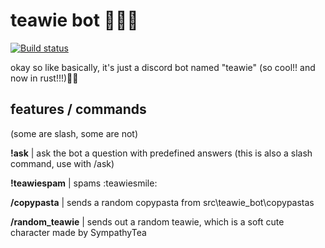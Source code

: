 # teawie bot 🦀🦀🦀

[![Build status](https://img.shields.io/github/actions/workflow/status/getchoo/teawiebot/ci.yaml?style=flat-square&logo=github&label=Build%20status&color=5277c3)](https://github.com/getchoo/teawiebot/actions/workflows/ci.yaml)

okay so like basically, it's just a discord bot named "teawie" (so cool!!
and now in rust!!!)🚀🚀

## features / commands

(some are slash, some are not)

**!ask** | ask the bot a question with predefined answers
(this is also a slash command, use with /ask)

**!teawiespam** | spams :teawiesmile:

**/copypasta** | sends a random copypasta from src\teawie_bot\copypastas

**/random_teawie** | sends out a random teawie, which is a soft cute character made
by SympathyTea
